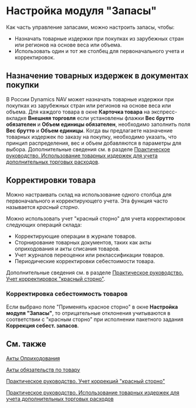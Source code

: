 # Настройка модуля "Запасы"

Как часть управление запасами, можно настроить запасы, чтобы:

- Назначать товарные издержки при покупках из зарубежных стран или регионов на основе веса или объема.
- Использовать один и тот же столбец для первоначального учета и корректировок.

 

## Назначение товарных издержек в документах покупки

В России Dynamics NAV может назначать товарные издержки при покупках из зарубежных стран или регионов на основе веса или объема. Для каждого товара в окне **Карточка товара** на экспресс-вкладке **Внешняя торговля** если установлены флажки **Вес брутто обязателен** и **Объем единицы обязателен**, необходимо заполнить поля **Вес брутто** и **Объем единицы**. Когда вы предлагаете назначение товарных издержек по заказу на покупку, необходимо указать, что принцип распределения, вес и объем добавляются в параметры для выбора. Дополнительные сведения см. в разделе [Практическое руководство. Использование товарных издержек для учета дополнительных торговых расходов](https://docs.microsoft.com/ru-ru/dynamics365/business-central/payables-how-assign-item-charges).

 

## Корректировки товара 

Можно настраивать склад на использование одного столбца для первоначального и корректирующего учета. Эта функция часто называется *красный сторно*. 

Можно использовать учет "красный сторно" для учета корректировок следующих операций склада:

- Корректирующие операции в журнале товаров.
- Сторнирование товарных документов, таких как акты оприходования и акты списания товаров.
- Учет журналов переоценки или реклассификации товаров.
- Периодические корректировки себестоимости товара.

 

Дополнительные сведения см. в разделе [Практическое руководство. Учет корректировок "красный сторно"](https://github.com/DianaMalina/dynamics365smb-docs/blob/live/business-central/LocalFunctionality/Russia/how-to-post-red-storno-corrections.md).

 

### Корректировка себестоимость товаров

Если выбрано поле "Применять красное сторно" в окне **Настройка модуля "Запасы"**, то отрицательные отклонения учитываются в соответствии с "красным сторно" при исполнении пакетного задания **Коррекция себест. запасов**.

 

## См. также

 

[Акты Оприходования](https://github.com/DianaMalina/dynamics365smb-docs/blob/live/business-central/LocalFunctionality/Russia/item-documents.md)

[Акты обязательств по товару](https://github.com/DianaMalina/dynamics365smb-docs/blob/live/business-central/LocalFunctionality/Russia/item-obligatory-acts.md)

[Практическое руководство. Учет коррекций "красный сторно"](https://github.com/DianaMalina/dynamics365smb-docs/blob/live/business-central/LocalFunctionality/Russia/how-to-post-red-storno-corrections.md)

[Практическое руководство. Использование товарных издержек для учета дополнительных торговых расходов](https://docs.microsoft.com/ru-ru/dynamics365/business-central/payables-how-assign-item-charges)

